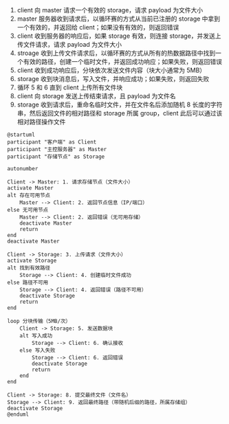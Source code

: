 1. client 向 master 请求一个有效的 storage，请求 payload 为文件大小
2. master 服务器收到请求后，以循环赛的方式从当前已注册的 storage 中拿到一个有效的，并返回给 client；如果没有有效的，则返回错误
3. client 收到服务器的响应后，如果 storage 有效，则连接 storage，并发送上传文件请求，请求 payload 为文件大小
4. stroage 收到上传文件请求后，以循环赛的方式从所有的热数据路径中找到一个有效的路径，创建一个临时文件，并返回成功响应；如果失败，则返回错误
5. client 收到成功响应后，分块依次发送文件内容（块大小通常为 5MB）
6. storage 收到块消息后，写入文件，并响应成功；如果失败，则返回失败
7. 循环 5 和 6 直到 client 上传所有文件块
8. client 向 storage 发送上传结束请求，且 payload 为文件名
9. storage 收到请求后，重命名临时文件，并在文件名后添加随机 8 长度的字符串，然后返回文件的相对路径和 storage 所属 group，client 此后可以通过该相对路径操作文件


```plantuml
@startuml
participant "客户端" as Client
participant "主控服务器" as Master
participant "存储节点" as Storage

autonumber

Client -> Master: 1. 请求存储节点（文件大小）
activate Master
alt 存在可用节点
    Master --> Client: 2. 返回节点信息（IP/端口）
else 无可用节点
    Master --> Client: 2. 返回错误（无可用存储）
    deactivate Master
    return
end
deactivate Master

Client -> Storage: 3. 上传请求（文件大小）
activate Storage
alt 找到有效路径
    Storage --> Client: 4. 创建临时文件成功
else 路径不可用
    Storage --> Client: 4. 返回错误（路径不可用）
    deactivate Storage
    return
end

loop 分块传输（5MB/次）
    Client -> Storage: 5. 发送数据块
    alt 写入成功
        Storage --> Client: 6. 确认接收
    else 写入失败
        Storage --> Client: 6. 返回错误
        deactivate Storage
        return
    end
end

Client -> Storage: 8. 提交最终文件（文件名）
Storage --> Client: 9. 返回最终路径（带随机后缀的路径，所属存储组）
deactivate Storage
@enduml
```